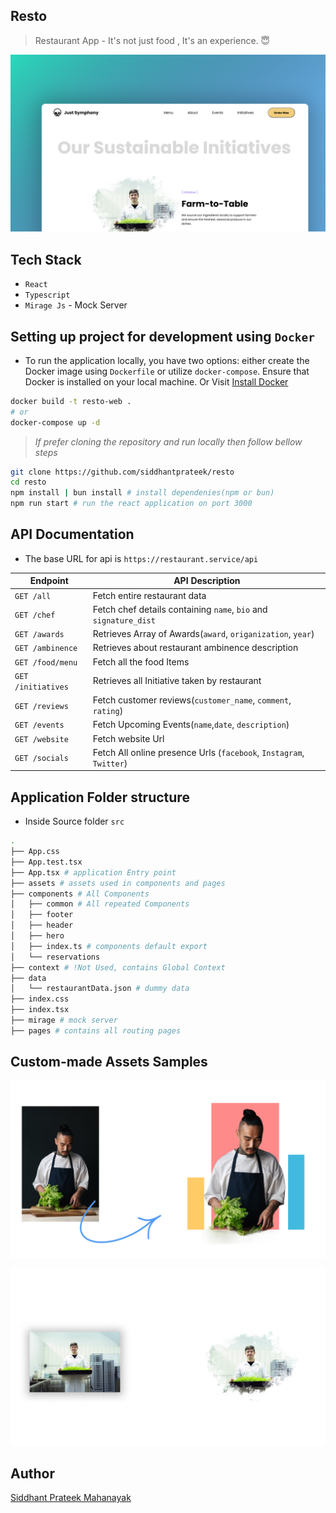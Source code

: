 ## Resto

> Restaurant App - It's not just food , It's an experience. 😇

![](./assets/thumb2.png)

## Tech Stack

- `React`
- `Typescript`
- `Mirage Js` - Mock Server 


## Setting up project for development using `Docker`

- To run the application locally, you have two options: either create the Docker image using `Dockerfile` or utilize `docker-compose`. Ensure that Docker is installed on your local machine.  Or Visit [Install Docker](https://docs.docker.com/engine/install/)

```bash
docker build -t resto-web . 
# or
docker-compose up -d
```
> _If prefer cloning the repository and run locally then follow bellow steps_

```bash
git clone https://github.com/siddhantprateek/resto
cd resto
npm install | bun install # install dependenies(npm or bun)
npm run start # run the react application on port 3000
```


## API Documentation

- The base URL for api is `https://restaurant.service/api`

 
| Endpoint | API Description | 
| -------- | -------- | 
| `GET /all`     | Fetch entire restaurant data     | 
| `GET /chef`    | Fetch chef details containing `name`, `bio` and `signature_dist`    | 
| `GET /awards`     | Retrieves Array of Awards(`award`, `origanization`, `year`)     | 
| `GET /ambinence`     | Retrieves about restaurant ambinence description    | 
| `GET /food/menu`     | Fetch all the food Items     | 
| `GET /initiatives`     | Retrieves all Initiative taken by restaurant     | 
| `GET /reviews`     | Fetch customer reviews(`customer_name`, `comment`, `rating`)   | 
| `GET /events`     | Fetch Upcoming Events(`name`,`date`, `description`)    | 
| `GET /website`     | Fetch website Url   | 
| `GET /socials`     | Fetch All online presence Urls (`facebook`, `Instagram`, `Twitter`)   | 




## Application Folder structure

- Inside Source folder `src`
```bash
.
├── App.css
├── App.test.tsx
├── App.tsx # application Entry point
├── assets # assets used in components and pages
├── components # All Components
│   ├── common # All repeated Components
│   ├── footer
│   ├── header
│   ├── hero
│   ├── index.ts # components default export
│   └── reservations
├── context # !Not Used, contains Global Context
├── data 
│   └── restaurantData.json # dummy data
├── index.css
├── index.tsx
├── mirage # mock server
├── pages # contains all routing pages

```

## Custom-made Assets Samples

![](./assets/custom-assets.png)

![](./assets/custom-img.png)

## Author 

[Siddhant Prateek Mahanayak](https://github.com/siddhantprateek)
